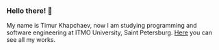 ### Hello there! 👋
My name is Timur Khapchaev, now I am studying programming and software engineering at ITMO University, Saint Petersburg. 
[Here](https://github.com/tkhapchaev/ITMO-Programming) you can see all my works.
